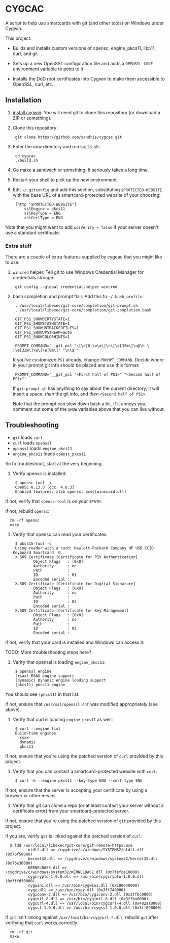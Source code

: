 # CYGCAC

A script to help use smartcards with git (and other tools) on Windows under Cygwin.

This project:

* Builds and installs custom versions of opensc, engine\_pkcs11, libp11, curl, and git

* Sets up a new OpenSSL configuration file and adds a `OPENSSL_CONF` environment variable to point to it

* Installs the DoD root certificates into Cygwin to make them accessible to OpenSSL, curl, etc.

## Installation

1. [install cygwin](https://github.com/xandris/install-cygwin). You will need git to clone this repository (or download a ZIP or something).

1. Clone this repository:

        git clone https://github.com/xandris/cygcac.git

1. Enter the new directory and run `build.sh`:

        cd cygcac
        ./build.sh

1. Go make a sandwich or something. It seriously takes a long time.

1. Restart your shell to pick up the new environment.

1. Edit `~/.gitconfig` and add this section, substituting `$PROTECTED-WEBSITE` with the base URL of a smartcard-protected website of your choosing:

        [http "$PROTECTED-WEBSITE"]
            sslEngine = pkcs11
            sslKeyType = ENG
            sslCertType = ENG

  Note that you might want to add `sslVerify = false` if your server doesn't use a standard certificate.

### Extra stuff

There are a couple of extra features supplied by cygcac that you might like to use:

1. `wincred` helper. Tell git to use Windows Credential Manager for credentials storage:

        git config --global credential.helper wincred

1. bash completion and prompt flair. Add this to `~/.bash_profile`:

        . /usr/local/libexec/git-core/completion/git-prompt.sh
        . /usr/local/libexec/git-core/completion/git-completion.bash

        GIT_PS1_SHOWDIRTYSTATE=1 
        GIT_PS1_SHOWSTASHSTATE=1
        GIT_PS1_SHOWUNTRACKEDFILES=1
        GIT_PS1_SHOWUPSTREAM=auto  
        GIT_PS1_SHOWCOLORHINTS=1

        PROMPT_COMMAND='__git_ps1 "\[\e]0;\w\a\]\n\[\e[32m\]\u@\h \[\e[33m\]\w\[\e[0m\]" "\n\$ "'

   If you've customized `PS1` already, change `PROMPT_COMMAND`. Decide where in your prompt git info should be placed and use this format:

        PROMPT_COMMAND='__git_ps1 "<First half of PS1>" "<Second half of PS1>"'

   If `git-prompt.sh` has anything to say about the current directory, it will insert a space, _then_ the git info, and _then_ `<Second half of PS1>`.

   Note that the prompt can slow down bash a bit. If it annoys you, comment out some of the `SHOW` variables above that you can live without.

## Troubleshooting

* `git` loads `curl`
* `curl` loads `openssl`
* `openssl` loads `engine_pkcs11`
* `engine_pkcs11` loads `opensc_pkcs11`

So to troubleshoot, start at the very beginning.

1. Verify opensc is installed:

        $ opensc-tool -i
        OpenSC 0.13.0 [gcc  4.8.3]
        Enabled features: zlib openssl pcsc(winscard.dll)

  If not, verify that `opensc-tool` is on your `$PATH`.

  If not, rebuild `opensc`:

      rm -rf opensc
      make

1. Verify that opensc can read your certificates:

        $ pkcs15-tool -c
        Using reader with a card: Hewlett-Packard Company HP USB CCID Keyboard Smartcard  0
        X.509 Certificate [Certificate for PIV Authentication]
                Object Flags   : [0x0]
                Authority      : no
                Path           :
                ID             : 01
                Encoded serial :
        X.509 Certificate [Certificate for Digital Signature]
                Object Flags   : [0x0]
                Authority      : no
                Path           :
                ID             : 02
                Encoded serial :
        X.509 Certificate [Certificate for Key Management]
                Object Flags   : [0x0]
                Authority      : no
                Path           :
                ID             : 03
                Encoded serial :

  If not, verify that your card is installed and Windows can access it.

  TODO: More troubleshooting steps here?

1. Verify that openssl is loading `engine_pkcs11`:

        $ openssl engine
        (rsax) RSAX engine support
        (dynamic) Dynamic engine loading support
        (pkcs11) pkcs11 engine

  You should see `(pkcs11)` in that list.

  If not, ensure that `/usr/ssl/openssl.cnf` was modified appropriately (see above).

1. Verify that curl is loading `engine_pkcs11` as well:

        $ curl --engine list
        Build-time engines:
          rsax
          dynamic
          pkcs11

  If not, ensure that you're using the patched version of `curl` provided by this project.

1. Verify that you can contact a smartcard-protected website with `curl`:

        $ curl -k --engine pkcs11 --key-type ENG --cert-type ENG

  If not, ensure that the server is accepting your certificate by using a browser or other means.

1. Verify that git can clone a repo (or at least contact your server without a certificate error) from your smartcard-protected server.

  If not, ensure that you're using the patched version of `git` provided by this project.

  If you are, verify `git` is linked against the patched version of `curl`:

      $ ldd /usr/local/libexec/git-core/git-remote-https.exe
              ntdll.dll => /cygdrive/c/windows/SYSTEM32/ntdll.dll (0x76f50000)
              kernel32.dll => /cygdrive/c/windows/system32/kernel32.dll (0x76e30000)
              KERNELBASE.dll => /cygdrive/c/windows/system32/KERNELBASE.dll (0x7fefce10000)
              cygcrypto-1.0.0.dll => /usr/bin/cygcrypto-1.0.0.dll (0x3ffdf0000)
              cygwin1.dll => /usr/bin/cygwin1.dll (0x180040000)
              cygz.dll => /usr/bin/cygz.dll (0x3ff740000)
              cygiconv-2.dll => /usr/bin/cygiconv-2.dll (0x3ffbc0000)
              cygintl-8.dll => /usr/bin/cygintl-8.dll (0x3ffba0000)
              cygcurl-4.dll => /usr/local/bin/cygcurl-4.dll (0x482aa0000)
              cygssl-1.0.0.dll => /usr/bin/cygssl-1.0.0.dll (0x3ff890000)

  If `git` isn't linking against `/usr/local/bin/cygcurl-*.dll`, rebuild `git` after verifying that `curl` works correctly:

      rm -rf git
      make
